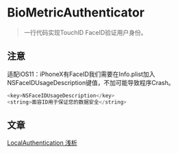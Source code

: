 # BioMetricAuthenticator

>一行代码实现TouchID FaceID验证用户身份。

## 注意

适配iOS11：iPhoneX有FaceID我们需要在Info.plist加入NSFaceIDUsageDescription键值，不加可能导致程序Crash。

```swift
<key>NSFaceIDUsageDescription</key>
<string>面容ID用于保证您的数据安全</string>
```


## 文章
[LocalAuthentication 浅析](http://www.jianshu.com/p/95a144bbdbf9)

